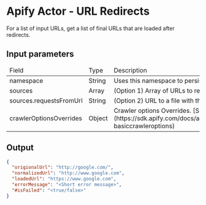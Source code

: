 # Apify Actor - URL Redirects

For a list of input URLs, get a list of final URLs that are loaded after redirects.

## Input parameters

<table>
<thead>
  <tr>
    <td>Field</td>
    <td>Type</td>
    <td>Description</td>
  </tr>
</thead>
<tbody>
  <tr>
    <td>namespace</td>
    <td>String</td>
    <td>Uses this namespace to persist requests</td>
  </tr>
  <tr>
    <td>sources</td>
    <td>Array</td>
    <td>(Option 1) Array of URLs to resolve</td>
  </tr>
  <tr>
    <td>sources.requestsFromUrl</td>
    <td>String</td>
    <td>(Option 2) URL to a file with the list of URLs</td>
  </tr>
  <tr>
  <td>crawlerOptionsOverrides</td>
  <td>Object</td>
  <td>Crawler options Overrides. [See for overrides ↗](https://sdk.apify.com/docs/api/basiccrawler#new-basiccrawleroptions)</td>
  </tr>
</tbody>
</table>

## Output

```json
{
  "origionalUrl": "http://google.com/",
  "normalizedUrl": "http://www.google.com",
  "loadedUrl": "https://www.google.com",
  "errorMessage": "<Short error message>",
  "#isFailed": "<true/false>"
}
```
